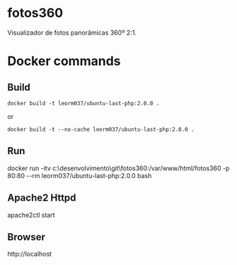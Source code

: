 # fotos360
Visualizador de fotos panorâmicas 360º 2:1.

# Docker commands

## Build
```
docker build -t leorm037/ubuntu-last-php:2.0.0 .
```
or
```
docker build -t --no-cache leorm037/ubuntu-last-php:2.0.0 .
```
## Run

docker run -itv c:\desenvolvimento\git\fotos360:/var/www/html/fotos360 -p 80:80 --rm leorm037/ubuntu-last-php:2.0.0 bash

## Apache2 Httpd

apache2ctl start

## Browser

http://localhost